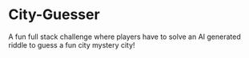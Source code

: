 # City-Guesser
A fun full stack challenge where players have to solve an AI generated riddle to guess a fun city mystery city!